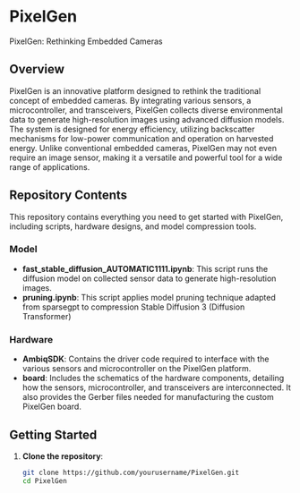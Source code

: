 # PixelGen
PixelGen: Rethinking Embedded Cameras

## Overview
PixelGen is an innovative platform designed to rethink the traditional concept of embedded cameras. By integrating various sensors, a microcontroller, and transceivers, PixelGen collects diverse environmental data to generate high-resolution images using advanced diffusion models. The system is designed for energy efficiency, utilizing backscatter mechanisms for low-power communication and operation on harvested energy. Unlike conventional embedded cameras, PixelGen may not even require an image sensor, making it a versatile and powerful tool for a wide range of applications.

## Repository Contents
This repository contains everything you need to get started with PixelGen, including scripts, hardware designs, and model compression tools.

### Model
- **fast_stable_diffusion_AUTOMATIC1111.ipynb**: This script runs the diffusion model on collected sensor data to generate high-resolution images.
- **pruning.ipynb**: This script applies model pruning technique adapted from sparsegpt to compression Stable Diffusion 3 (Diffusion Transformer)
### Hardware
- **AmbiqSDK**: Contains the driver code required to interface with the various sensors and microcontroller on the PixelGen platform.
- **board**: Includes the schematics of the hardware components, detailing how the sensors, microcontroller, and transceivers are interconnected. It also provides the Gerber files needed for manufacturing the custom PixelGen board.

## Getting Started
1. **Clone the repository**: 
   ```bash
   git clone https://github.com/yourusername/PixelGen.git
   cd PixelGen

